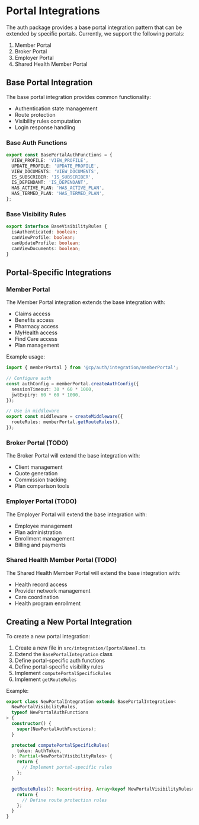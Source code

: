 # Portal Integrations

The auth package provides a base portal integration pattern that can be extended by specific portals. Currently, we support the following portals:

1. Member Portal
2. Broker Portal
3. Employer Portal
4. Shared Health Member Portal

## Base Portal Integration

The base portal integration provides common functionality:

- Authentication state management
- Route protection
- Visibility rules computation
- Login response handling

### Base Auth Functions

```typescript
export const BasePortalAuthFunctions = {
  VIEW_PROFILE: 'VIEW_PROFILE',
  UPDATE_PROFILE: 'UPDATE_PROFILE',
  VIEW_DOCUMENTS: 'VIEW_DOCUMENTS',
  IS_SUBSCRIBER: 'IS_SUBSCRIBER',
  IS_DEPENDANT: 'IS_DEPENDANT',
  HAS_ACTIVE_PLAN: 'HAS_ACTIVE_PLAN',
  HAS_TERMED_PLAN: 'HAS_TERMED_PLAN',
};
```

### Base Visibility Rules

```typescript
export interface BaseVisibilityRules {
  isAuthenticated: boolean;
  canViewProfile: boolean;
  canUpdateProfile: boolean;
  canViewDocuments: boolean;
}
```

## Portal-Specific Integrations

### Member Portal

The Member Portal integration extends the base integration with:

- Claims access
- Benefits access
- Pharmacy access
- MyHealth access
- Find Care access
- Plan management

Example usage:

```typescript
import { memberPortal } from '@cp/auth/integration/memberPortal';

// Configure auth
const authConfig = memberPortal.createAuthConfig({
  sessionTimeout: 30 * 60 * 1000,
  jwtExpiry: 60 * 60 * 1000,
});

// Use in middleware
export const middleware = createMiddleware({
  routeRules: memberPortal.getRouteRules(),
});
```

### Broker Portal (TODO)

The Broker Portal will extend the base integration with:

- Client management
- Quote generation
- Commission tracking
- Plan comparison tools

### Employer Portal (TODO)

The Employer Portal will extend the base integration with:

- Employee management
- Plan administration
- Enrollment management
- Billing and payments

### Shared Health Member Portal (TODO)

The Shared Health Member Portal will extend the base integration with:

- Health record access
- Provider network management
- Care coordination
- Health program enrollment

## Creating a New Portal Integration

To create a new portal integration:

1. Create a new file in `src/integration/[portalName].ts`
2. Extend the `BasePortalIntegration` class
3. Define portal-specific auth functions
4. Define portal-specific visibility rules
5. Implement `computePortalSpecificRules`
6. Implement `getRouteRules`

Example:

```typescript
export class NewPortalIntegration extends BasePortalIntegration<
  NewPortalVisibilityRules,
  typeof NewPortalAuthFunctions
> {
  constructor() {
    super(NewPortalAuthFunctions);
  }

  protected computePortalSpecificRules(
    token: AuthToken,
  ): Partial<NewPortalVisibilityRules> {
    return {
      // Implement portal-specific rules
    };
  }

  getRouteRules(): Record<string, Array<keyof NewPortalVisibilityRules>> {
    return {
      // Define route protection rules
    };
  }
}
```
